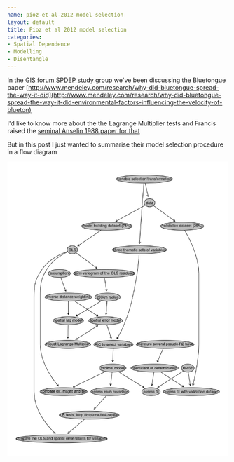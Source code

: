 ```yaml
---
name: pioz-et-al-2012-model-selection
layout: default
title: Pioz et al 2012 model selection
categories:
- Spatial Dependence
- Modelling
- Disentangle
---
```


In the [GIS forum SPDEP study group](http://gis-forum.github.io/study.html) we've been discussing the Bluetongue paper [http://www.mendeley.com/research/why-did-bluetongue-spread-the-way-it-did](http://www.mendeley.com/research/why-did-bluetongue-spread-the-way-it-did-environmental-factors-influencing-the-velocity-of-blueton)

I'd like to know more about the the Lagrange Multiplier tests and Francis
raised the [seminal Anselin 1988 paper for that](http://ivanhanigan.github.io/2013/04/reflections-bob-haining/#comment-864167749)


But in this post I just wanted to summarise their model selection procedure in a flow diagram


![pioz_modelling.png](/images/pioz_modelling.png)
